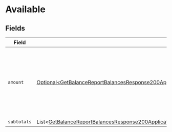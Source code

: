 # Available


## Fields

| Field                                                                                                                                                                                                                                    | Type                                                                                                                                                                                                                                     | Required                                                                                                                                                                                                                                 | Description                                                                                                                                                                                                                              |
| ---------------------------------------------------------------------------------------------------------------------------------------------------------------------------------------------------------------------------------------- | ---------------------------------------------------------------------------------------------------------------------------------------------------------------------------------------------------------------------------------------- | ---------------------------------------------------------------------------------------------------------------------------------------------------------------------------------------------------------------------------------------- | ---------------------------------------------------------------------------------------------------------------------------------------------------------------------------------------------------------------------------------------- |
| `amount`                                                                                                                                                                                                                                 | [Optional\<GetBalanceReportBalancesResponse200ApplicationHalPlusJsonResponseBodyTotalsOpenAvailableAmount>](../../models/operations/GetBalanceReportBalancesResponse200ApplicationHalPlusJsonResponseBodyTotalsOpenAvailableAmount.md)   | :heavy_minus_sign:                                                                                                                                                                                                                       | In v2 endpoints, monetary amounts are represented as objects with a `currency` and `value` field.                                                                                                                                        |
| `subtotals`                                                                                                                                                                                                                              | List\<[GetBalanceReportBalancesResponse200ApplicationHalPlusJsonResponseBodyTotalsOpenAvailableSubtotals](../../models/operations/GetBalanceReportBalancesResponse200ApplicationHalPlusJsonResponseBodyTotalsOpenAvailableSubtotals.md)> | :heavy_minus_sign:                                                                                                                                                                                                                       | N/A                                                                                                                                                                                                                                      |